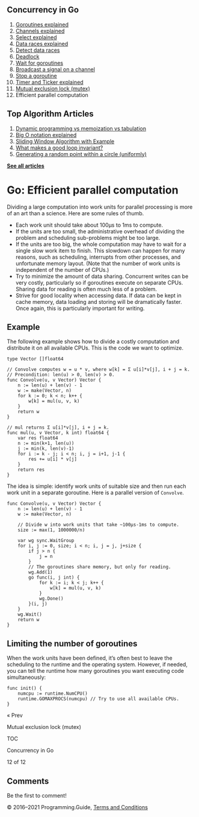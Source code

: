 <span class="underline"></span>

<span class="underline"></span>

## Concurrency in Go

1.  [Goroutines explained](goroutines-explained.html)
2.  [Channels explained](channels-explained.html)
3.  [Select explained](select-explained.html)
4.  [Data races explained](data-races-explained.html)
5.  [Detect data races](detect-data-races.html)
6.  [Deadlock](detect-deadlock.html)
7.  [Wait for goroutines](wait-for-goroutines-waitgroup.html)
8.  [Broadcast a signal on a channel](broadcast-channel.html)
9.  [Stop a goroutine](stop-goroutine.html)
10. [Timer and Ticker explained](time-reset-wait-stop-timeout-cancel-interval.html)
11. [Mutual exclusion lock (mutex)](mutex-explained.html)
12. Efficient parallel computation

<span class="underline"></span>

## Top Algorithm Articles

1.  [Dynamic programming vs memoization vs tabulation](../dynamic-programming-vs-memoization-vs-tabulation.html)
2.  [Big O notation explained](../big-o-notation-explained.html)
3.  [Sliding Window Algorithm with Example](../sliding-window-example.html)
4.  [What makes a good loop invariant?](../what-makes-a-good-loop-invariant.html)
5.  [Generating a random point within a circle (uniformly)](../random-point-within-circle.html)

[**See all articles**](../index.html)

# Go: Efficient parallel computation

Dividing a large compu­tation into work units for parallel pro­cessing is more of an art than a science. Here are some rules of thumb.

- Each work unit should take about 100μs to 1ms to compute.
- If the units are too small, the adminis­trative over­head of divi­ding the problem and sched­uling sub-problems might be too large.
- If the units are too big, the whole computation may have to wait for a single slow work item to finish. This slowdown can happen for many reasons, such as scheduling, interrupts from other processes, and unfortunate memory layout. (Note that the number of work units is independent of the number of CPUs.)
- Try to minimize the amount of data sharing. Concurrent writes can be very costly, particularly so if goroutines execute on separate CPUs. Sharing data for reading is often much less of a problem.
- Strive for good locality when accessing data. If data can be kept in cache memory, data loading and storing will be dramatically faster. Once again, this is particularly important for writing.

## Example

The following example shows how to divide a costly computation and distribute it on all available CPUs. This is the code we want to optimize.

    type Vector []float64

    // Convolve computes w = u * v, where w[k] = Σ u[i]*v[j], i + j = k.
    // Precondition: len(u) > 0, len(v) > 0.
    func Convolve(u, v Vector) Vector {
        n := len(u) + len(v) - 1
        w := make(Vector, n)
        for k := 0; k < n; k++ {
            w[k] = mul(u, v, k)
        }
        return w
    }

    // mul returns Σ u[i]*v[j], i + j = k.
    func mul(u, v Vector, k int) float64 {
        var res float64
        n := min(k+1, len(u))
        j := min(k, len(v)-1)
        for i := k - j; i < n; i, j = i+1, j-1 {
            res += u[i] * v[j]
        }
        return res
    }

The idea is simple: identify work units of suitable size and then run each work unit in a separate goroutine. Here is a parallel version of `Convolve`.

    func Convolve(u, v Vector) Vector {
        n := len(u) + len(v) - 1
        w := make(Vector, n)

        // Divide w into work units that take ~100μs-1ms to compute.
        size := max(1, 1000000/n)

        var wg sync.WaitGroup
        for i, j := 0, size; i < n; i, j = j, j+size {
            if j > n {
                j = n
            }
            // The goroutines share memory, but only for reading.
            wg.Add(1)
            go func(i, j int) {
                for k := i; k < j; k++ {
                    w[k] = mul(u, v, k)
                }
                wg.Done()
            }(i, j)
        }
        wg.Wait()
        return w
    }

## Limiting the number of goroutines

When the work units have been defined, it’s often best to leave the scheduling to the runtime and the operating system. However, if needed, you can tell the runtime how many goroutines you want executing code simultaneously:

    func init() {
        numcpu := runtime.NumCPU()
        runtime.GOMAXPROCS(numcpu) // Try to use all available CPUs.
    }

<a href="mutex-explained.html" class="prev"></a>

« Prev

Mutual exclusion lock (mutex)

[](go-concurrency-tutorial.html#toc)

TOC

Concurrency in Go

12 of 12

## Comments

Be the first to comment!

© 2016–2021 Programming.Guide, [Terms and Conditions](../terms-and-conditions.html)

